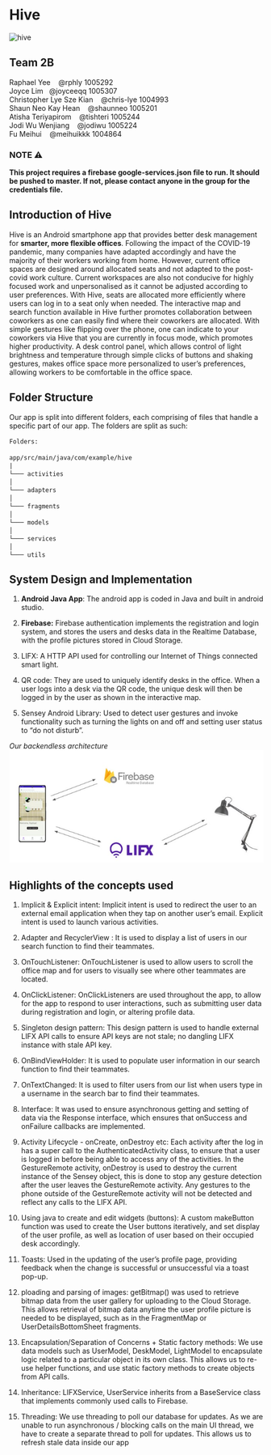 # Hive
![hive](https://i.imgur.com/tbqLryV.png)

## Team 2B

Raphael Yee &nbsp;&nbsp; @rphly 1005292
<br/>
Joyce Lim&nbsp;&nbsp; @joyceeqq 1005307
<br/>
Christopher Lye Sze Kian &nbsp;&nbsp; @chris-lye 1004993
<br/>
Shaun Neo Kay Hean &nbsp;&nbsp; @shaunneo 1005201
<br/>
Atisha Teriyapirom &nbsp;&nbsp; @tishteri 1005244
<br/>
Jodi Wu Wenjiang &nbsp;&nbsp; @jodiwu 1005224
<br/>
Fu Meihui &nbsp;&nbsp; @meihuikkk 1004864
<br/>


### NOTE ⚠️
<b>This project requires a firebase google-services.json file to run. It should be pushed to master. If not, please contact anyone in the group for the credentials file.</b>

## Introduction of Hive
Hive is an Android smartphone app that provides better desk management for <b>smarter, more flexible offices</b>. Following the impact of the COVID-19 pandemic, many companies have adapted accordingly and have the majority of their workers working from home. However, current office spaces are designed around allocated seats and not adapted to the post-covid work culture. Current workspaces are also not conducive for highly focused work and unpersonalised as it cannot be adjusted according to user preferences. With Hive, seats are allocated more efficiently where users can log in to a seat only when needed. The interactive map and search function available in Hive further promotes collaboration between coworkers as one can easily find where their coworkers are allocated. With simple gestures like flipping over the phone, one can indicate to your coworkers via Hive that you are currently in focus mode, which promotes higher productivity. A desk control panel, which allows control of light brightness and temperature through simple clicks of buttons and shaking gestures, makes office space more personalized to user’s preferences, allowing workers to be comfortable in the office space. 

## Folder Structure
Our app is split into different folders, each comprising of files that handle a specific part of our app. The folders are split as such:
```
Folders:

app/src/main/java/com/example/hive
|
└─── activities             
│ 
└─── adapters
│ 
└─── fragments
│ 
└─── models
│ 
└─── services
│
└─── utils
```

## System Design and Implementation
1. <b>Android Java App</b>: The android app is coded in Java and built in android studio.

2. <b>Firebase:</b> Firebase authentication implements the registration and login system, and stores the users and desks data in the Realtime Database, with the profile pictures stored in Cloud Storage.

3. LIFX: A HTTP API used for controlling our Internet of Things connected smart light.

4. QR code: They are used to uniquely identify desks in the office. When a user logs into a desk via the QR code, the unique desk will then be logged in by the user as shown in the interactive map.

5. Sensey Android Library: Used to detect user gestures and invoke functionality such as turning the lights on and off and setting user status to “do not disturb”.

_Our backendless architecture_
![SystemArchi](https://github.com/rphly/hive/blob/master/Images/SystemArchi.jpg)

## Highlights of the concepts used
1. Implicit & Explicit intent: Implicit intent is used to redirect the user to an external email application when they tap on another user’s email. Explicit intent is used to launch various activities.

2. Adapter and RecyclerView : It is used to display a list of users in our search function to find their teammates.

3. OnTouchListener: OnTouchListener is used to allow users to scroll the office map and for users to visually see where other teammates are located.

4. OnClickListener: OnClickListeners are used throughout the app, to allow for the app to respond to user interactions, such as submitting user data during registration and login, or altering profile data.

5. Singleton design pattern: This design pattern is used to handle external LIFX API calls to ensure API keys are not stale; no dangling LIFX instance with stale API key.

6. OnBindViewHolder: It is used to populate user information in our search function to find their teammates.

7. OnTextChanged: It is used to filter users from our list when users type in a username in the search bar to find their teammates.

8. Interface: It was used to ensure asynchronous getting and setting of data via the Response interface, which ensures that onSuccess and onFailure callbacks are implemented.

9. Activity Lifecycle - onCreate, onDestroy etc: Each activity after the log in has a super call to the AuthenticatedActivity class, to ensure that a user is logged in before being able to access any of the activities. In the GestureRemote activity, onDestroy is used to destroy the current instance of the Sensey object, this is done to stop any gesture detection after the user leaves the GestureRemote activity. Any gestures to the phone outside of the GestureRemote activity will not be detected and reflect any calls to the LIFX API.

10. Using java to create and edit widgets (buttons): A custom makeButton function was used to create the User buttons iteratively, and set display of the user profile, as well as location of user based on their occupied desk accordingly.

11. Toasts: Used in the updating of the user’s profile page, providing feedback when the change is successful or unsuccessful via a toast pop-up.

12. ploading and parsing of images: getBitmap() was used to retrieve bitmap data from the user gallery for uploading to the Cloud Storage. This allows retrieval of bitmap data anytime the user profile picture is needed to be displayed, such as in the FragmentMap or UserDetailsBottomSheet fragments.


13. Encapsulation/Separation of Concerns + Static factory methods: We use data models such as UserModel, DeskModel, LightModel to encapsulate logic related to a particular object in its own class. This allows us to re-use helper functions, and use static factory methods to create objects from API calls.

14. Inheritance: LIFXService, UserService inherits from a BaseService class that implements commonly used calls to Firebase. 

15. Threading: We use threading to poll our database for updates. As we are unable to run asynchronous / blocking calls on the main UI thread, we have to create a separate thread to poll for updates. This allows us to refresh stale data inside our app






